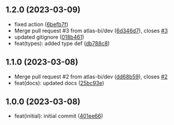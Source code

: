 ## 1.2.0 (2023-03-09)

* fixed action ([6befb7f](https://github.com/atlas-bi/meilisearch-medical-synonyms/commit/6befb7f))
* Merge pull request #3 from atlas-bi/dev ([6d346d7](https://github.com/atlas-bi/meilisearch-medical-synonyms/commit/6d346d7)), closes [#3](https://github.com/atlas-bi/meilisearch-medical-synonyms/issues/3)
* updated gitignore ([018b461](https://github.com/atlas-bi/meilisearch-medical-synonyms/commit/018b461))
* feat(types): added type def ([db788c8](https://github.com/atlas-bi/meilisearch-medical-synonyms/commit/db788c8))

## 1.1.0 (2023-03-08)

* Merge pull request #2 from atlas-bi/dev ([dd68b59](https://github.com/atlas-bi/meilisearch-medical-synonyms/commit/dd68b59)), closes [#2](https://github.com/atlas-bi/meilisearch-medical-synonyms/issues/2)
* feat(docs): updated docs ([25bc93e](https://github.com/atlas-bi/meilisearch-medical-synonyms/commit/25bc93e))

## 1.0.0 (2023-03-08)

* feat(initial): initial commit ([401ee66](https://github.com/atlas-bi/meilisearch-medical-synonyms/commit/401ee66))
